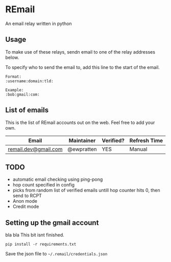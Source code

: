 # REmail
An email relay written in python

## Usage
To make use of these relays, sendn email to one of the relay addresses below.

To specify who to send the email to, add this line to the start of the email.
```
Format:
:username:domain:tld:

Example:
:bob:gmail:com:
```

## List of emails
This is the list of REmail accounts out on the web. Feel free to add your own.

| Email | Maintainer | Verified? | Refresh Time |
| ----- | ---------- | --------- | ------------ |
| remail.dev@gmail.com | @ewpratten | YES | Manual |

## TODO
 - automatic email checking using ping-pong
 - hop count specified in config
  - picks from random list of verified emails untill hop counter hits 0, then send to RCPT
 - Anon mode
 - Credit mode

## Setting up the gmail account
bla bla This bit isnt finished.

`pip install -r requirements.txt`

Save the json file to `~/.remail/credentials.json`


